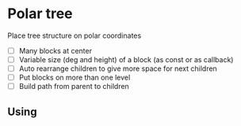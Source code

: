 Polar tree
==========

Place tree structure on polar coordinates 

- [ ] Many blocks at center
- [ ] Variable size (deg and height) of a block (as const or as callback)
- [ ] Auto rearrange children to give more space for next children
- [ ] Put blocks on more than one level
- [ ] Build path from parent to children

## Using

